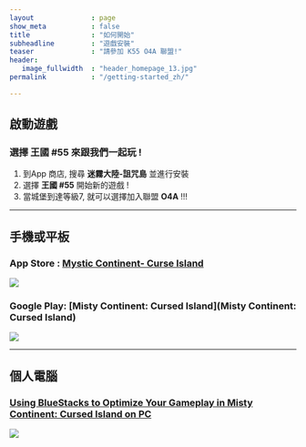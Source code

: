 ```yaml
---
layout              : page
show_meta           : false
title               : "如何開始"
subheadline         : "遊戲安裝"
teaser              : "請參加 K55 O4A 聯盟!"
header:
   image_fullwidth  : "header_homepage_13.jpg"
permalink           : "/getting-started_zh/"

---
```

## 啟動遊戲
### 選擇 王國 #55 來跟我們一起玩 !
1. 到App 商店, 搜尋 **迷霧大陸-詛咒島** 並進行安裝 
2. 選擇  **王國 #55** 開始新的遊戲 !
3. 當城堡到達等級7, 就可以選擇加入聯盟 **O4A** !!!
 
---
## 手機或平板
### App Store : [Mystic Continent- Curse Island](https://apps.apple.com/us/app/misty-continent/id1633960431)
![](https://is4-ssl.mzstatic.com/image/thumb/Purple123/v4/60/40/99/60409913-cdd9-e6dc-77f5-17496b591d8b/AppIcon-0-0-1x_U007emarketing-0-0-0-7-0-0-sRGB-0-0-0-GLES2_U002c0-512MB-85-220-0-0.png/230x0w.webp)

### Google Play: [Misty Continent: Cursed Island](Misty Continent: Cursed Island)
![](https://play-lh.googleusercontent.com/r1z5HFO4W355Xi8f-gOabzXtTfX0ImzLgLoNOjiP9ZPWWzuL-vK-aoGtkSJQyyggeqsb=w240-h480-rw)

---
## 個人電腦
### [Using BlueStacks to Optimize Your Gameplay in Misty Continent: Cursed Island on PC](https://www.bluestacks.com/blog/game-guides/misty-continent/mcci-features-guide-en.html)
![](https://cdn-www.bluestacks.com/bs-images/Misty-Continent-Cursed-Island_BlueStacks-Usage_EN_1.png)

